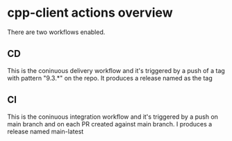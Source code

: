 # cpp-client actions overview

There are two workflows enabled.

## CD
This is the coninuous delivery workflow and it's triggered by a push of a tag with pattern "9.3.*" on the repo. It produces a release named as the tag

## CI
This is the coninuous integration workflow and it's triggered by a push on main branch and on each PR created against main branch. I produces a release named main-latest


